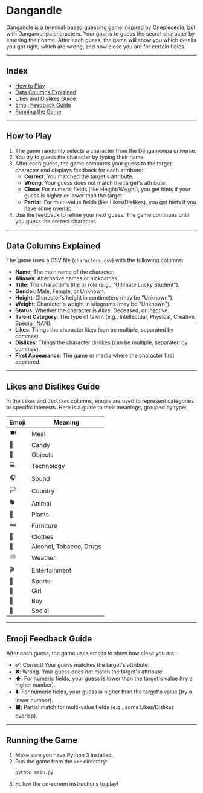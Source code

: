 # Dangandle

Dangandle is a terminal-based guessing game inspired by Onepiecedle, but with Danganronpa characters. Your goal is to guess the secret character by entering their name. After each guess, the game will show you which details you got right, which are wrong, and how close you are for certain fields.

---

## Index

- [How to Play](#how-to-play)
- [Data Columns Explained](#data-columns-explained)
- [Likes and Dislikes Guide](#likes-and-dislikes-guide)
- [Emoji Feedback Guide](#emoji-feedback-guide)
- [Running the Game](#running-the-game)

---

## How to Play
1. The game randomly selects a character from the Danganronpa universe.
2. You try to guess the character by typing their name.
3. After each guess, the game compares your guess to the target character and displays feedback for each attribute:
   - **Correct**: You matched the target's attribute.
   - **Wrong**: Your guess does not match the target's attribute.
   - **Close**: For numeric fields (like Height/Weight), you get hints if your guess is higher or lower than the target.
   - **Partial**: For multi-value fields (like Likes/Dislikes), you get hints if you have some overlap.
4. Use the feedback to refine your next guess. The game continues until you guess the correct character.

---

## Data Columns Explained
The game uses a CSV file (`characters.csv`) with the following columns:

- **Name**: The main name of the character.
- **Aliases**: Alternative names or nicknames.
- **Title**: The character's title or role (e.g., "Ultimate Lucky Student").
- **Gender**: Male, Female, or Unknown.
- **Height**: Character's height in centimeters (may be "Unknown").
- **Weight**: Character's weight in kilograms (may be "Unknown").
- **Status**: Whether the character is Alive, Deceased, or Inactive.
- **Talent Category**: The type of talent (e.g., Intellectual, Physical, Creative, Special, NAN).
- **Likes**: Things the character likes (can be multiple, separated by commas).
- **Dislikes**: Things the character dislikes (can be multiple, separated by commas).
- **First Appearance**: The game or media where the character first appeared.

---

## Likes and Dislikes Guide
In the `Likes` and `Dislikes` columns, emojis are used to represent categories or specific interests. Here is a guide to their meanings, grouped by type:

| Emoji | Meaning                      |
|-------|------------------------------|
| 🍽️    | Meal                         |
| 🍩    | Candy                        |
| 🍴    | Objects                      |
| 💻    | Technology                   |
| 🎧    | Sound                        |
| 🏳️    | Country                      |
| 🐕    | Animal                       |
| 🌿    | Plants                       |
| 🛏️    | Furniture                    |
| 👕    | Clothes                      |
| 🍹    | Alcohol, Tobacco, Drugs      |
| ⛅    | Weather                      |
| 🎬    | Entertainment                |
| 🏃    | Sports                       |
| 👧    | Girl                         |
| 👦    | Boy                          |
| 📱    | Social                       |

---

## Emoji Feedback Guide
After each guess, the game uses emojis to show how close you are:

- **✅**: Correct! Your guess matches the target's attribute.
- **❌**: Wrong. Your guess does not match the target's attribute.
- **⬆️**: For numeric fields, your guess is lower than the target's value (try a higher number).
- **⬇️**: For numeric fields, your guess is higher than the target's value (try a lower number).
- **🟨**: Partial match for multi-value fields (e.g., some Likes/Dislikes overlap).

---

## Running the Game
1. Make sure you have Python 3 installed.
2. Run the game from the `src` directory:
   ```
   python main.py
   ```
3. Follow the on-screen instructions to play!